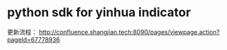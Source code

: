 # python sdk for yinhua indicator

更新流程：
http://confluence.shangjian.tech:8090/pages/viewpage.action?pageId=67778936